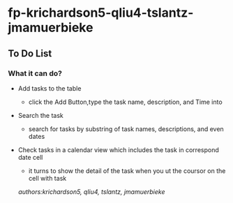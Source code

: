 # fp-krichardson5-qliu4-tslantz-jmamuerbieke
## To Do List
### What it can do?
* Add tasks to the table
  * click the Add Button,type the task name, description, and Time into 
* Search the task 
  * search for tasks by substring of task names, descriptions, and even dates 
* Check tasks in a calendar view which includes the task in correspond date cell
  * it turns to show the detail of the task when you ut the coursor on the cell with task
  
  *authors:krichardson5, qliu4, tslantz, jmamuerbieke*
